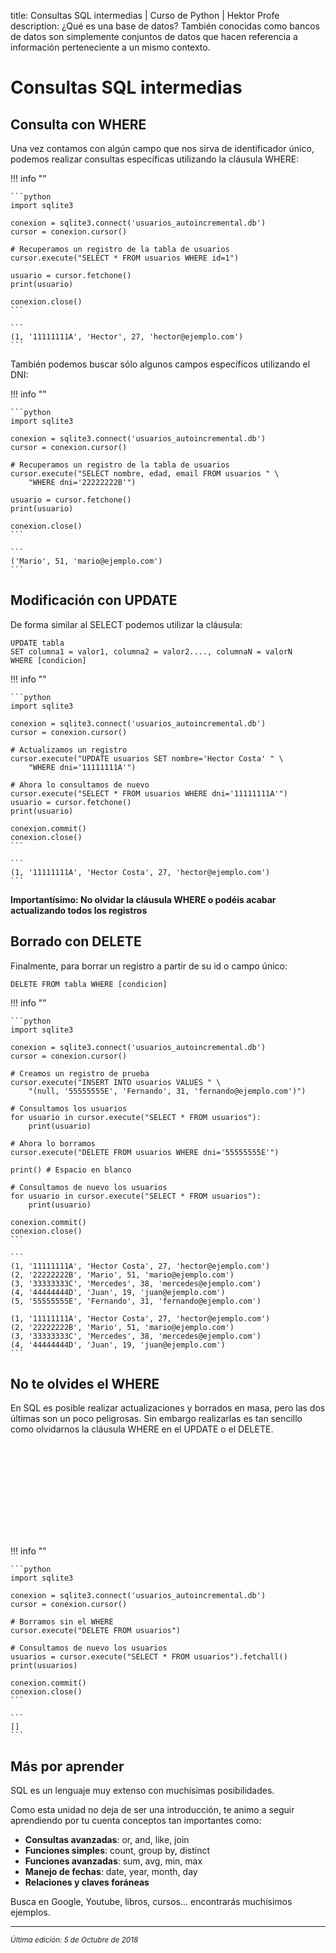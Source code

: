 title: Consultas SQL intermedias | Curso de Python | Hektor Profe
description: ¿Qué es una base de datos? También conocidas como bancos de datos son simplemente conjuntos de datos que hacen referencia a información perteneciente a un mismo contexto.

<style>

.admonition.note > .superfences-tabs > label:hover, .headerlink{
    color: #018dc5 !important;
}

.admonition.info{
    font-size: 100%;
}

.admonition.info label{
    font-size: 91%;
}

.admonition.note > .admonition-title {
    display: none;
}

</style>

# Consultas SQL intermedias

## Consulta con WHERE

Una vez contamos con algún campo que nos sirva de identificador único, podemos realizar consultas específicas utilizando la cláusula WHERE:

!!! info "" 
    
    ```python
    import sqlite3

    conexion = sqlite3.connect('usuarios_autoincremental.db')
    cursor = conexion.cursor()

    # Recuperamos un registro de la tabla de usuarios
    cursor.execute("SELECT * FROM usuarios WHERE id=1")

    usuario = cursor.fetchone()
    print(usuario)

    conexion.close()
    ``` 

    ```
    (1, '11111111A', 'Hector', 27, 'hector@ejemplo.com')
    ```

También podemos buscar sólo algunos campos específicos utilizando el DNI:

!!! info "" 
    
    ```python
    import sqlite3

    conexion = sqlite3.connect('usuarios_autoincremental.db')
    cursor = conexion.cursor()

    # Recuperamos un registro de la tabla de usuarios
    cursor.execute("SELECT nombre, edad, email FROM usuarios " \ 
        "WHERE dni='22222222B'")

    usuario = cursor.fetchone()
    print(usuario)

    conexion.close()
    ``` 

    ```
    ('Mario', 51, 'mario@ejemplo.com')
    ```

## Modificación con UPDATE

De forma similar al SELECT podemos utilizar la cláusula:

    UPDATE tabla
    SET columna1 = valor1, columna2 = valor2...., columnaN = valorN
    WHERE [condicion]

!!! info "" 
    
    ```python
    import sqlite3

    conexion = sqlite3.connect('usuarios_autoincremental.db')
    cursor = conexion.cursor()

    # Actualizamos un registro
    cursor.execute("UPDATE usuarios SET nombre='Hector Costa' " \
        "WHERE dni='11111111A'")

    # Ahora lo consultamos de nuevo
    cursor.execute("SELECT * FROM usuarios WHERE dni='11111111A'")
    usuario = cursor.fetchone()
    print(usuario)

    conexion.commit()
    conexion.close()
    ``` 

    ```
    (1, '11111111A', 'Hector Costa', 27, 'hector@ejemplo.com')
    ```

**Importantísimo: No olvidar la cláusula WHERE o podéis acabar actualizando todos los registros**

## Borrado con DELETE

Finalmente, para borrar un registro a partir de su id o campo único:

    DELETE FROM tabla WHERE [condicion]

!!! info "" 
    
    ```python
    import sqlite3

    conexion = sqlite3.connect('usuarios_autoincremental.db')
    cursor = conexion.cursor()

    # Creamos un registro de prueba
    cursor.execute("INSERT INTO usuarios VALUES " \
        "(null, '55555555E', 'Fernando', 31, 'fernando@ejemplo.com')")

    # Consultamos los usuarios
    for usuario in cursor.execute("SELECT * FROM usuarios"):
        print(usuario)

    # Ahora lo borramos
    cursor.execute("DELETE FROM usuarios WHERE dni='55555555E'")

    print() # Espacio en blanco

    # Consultamos de nuevo los usuarios
    for usuario in cursor.execute("SELECT * FROM usuarios"):
        print(usuario)

    conexion.commit()
    conexion.close()
    ``` 

    ```
    (1, '11111111A', 'Hector Costa', 27, 'hector@ejemplo.com')
    (2, '22222222B', 'Mario', 51, 'mario@ejemplo.com')
    (3, '33333333C', 'Mercedes', 38, 'mercedes@ejemplo.com')
    (4, '44444444D', 'Juan', 19, 'juan@ejemplo.com')
    (5, '55555555E', 'Fernando', 31, 'fernando@ejemplo.com')

    (1, '11111111A', 'Hector Costa', 27, 'hector@ejemplo.com')
    (2, '22222222B', 'Mario', 51, 'mario@ejemplo.com')
    (3, '33333333C', 'Mercedes', 38, 'mercedes@ejemplo.com')
    (4, '44444444D', 'Juan', 19, 'juan@ejemplo.com')
    ```

## No te olvides el WHERE

En SQL es posible realizar actualizaciones y borrados en masa, pero las dos últimas son un poco peligrosas. Sin embargo realizarlas es tan sencillo como olvidarnos la cláusula WHERE en el UPDATE o el DELETE.

<div class='embed-container'><iframe class="lazy" data-src='https://www.youtube.com/embed/i_cVJgIz_Cs?showinfo=0' frameborder='0' webkitAllowFullScreen mozallowfullscreen allowFullScreen></iframe></div>

!!! info "" 
    
    ```python
    import sqlite3

    conexion = sqlite3.connect('usuarios_autoincremental.db')
    cursor = conexion.cursor()

    # Borramos sin el WHERE
    cursor.execute("DELETE FROM usuarios")

    # Consultamos de nuevo los usuarios
    usuarios = cursor.execute("SELECT * FROM usuarios").fetchall()
    print(usuarios)

    conexion.commit()
    conexion.close()
    ``` 

    ```
    []
    ```

## Más por aprender

SQL es un lenguaje muy extenso con muchísimas posibilidades. 

Como esta unidad no deja de ser una introducción, te animo a seguir aprendiendo por tu cuenta conceptos tan importantes como:

* **Consultas avanzadas**: or, and, like, join
* **Funciones simples**: count, group by, distinct
* **Funciones avanzadas**: sum, avg, min, max
* **Manejo de fechas**: date, year, month, day
* **Relaciones y claves foráneas**

Busca en Google, Youtube, libros, cursos... encontrarás muchísimos ejemplos.

___
<small class="edited"><i>Última edición: 5 de Octubre de 2018</i></small>